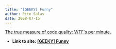 ```yaml
---
title: "[GEEKY] Funny"
author: Pito Salas
date: 2008-07-15
---
```


[The true measure of code quality: WTF's per
minute.](<http://www.osnews.com/story/19266/WTFs_m>)


* **Link to site:** **[[GEEKY] Funny](None)**

